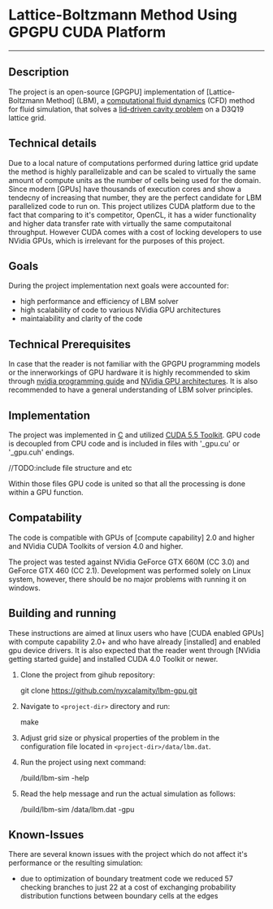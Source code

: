 Lattice-Boltzmann Method Using GPGPU CUDA Platform
==================================================
---------------------------------------------------------------------------------------------
Description
-----------
The project is an open-source [GPGPU] implementation of [Lattice-Boltzmann Method] (LBM), a [computational fluid dynamics] (CFD) method for fluid simulation, that solves a [lid-driven cavity problem] on a D3Q19 lattice grid.


Technical details
-----------------
Due to a local nature of computations performed during lattice grid update the method is highly parallelizable and can be scaled to virtually the same amount of compute units as the number of cells being used for the domain. Since modern [GPUs] have thousands of execution cores and show a tendecny of increasing that number, they are the perfect candidate for LBM parallelized code to run on. This project utilizes CUDA platform due to the fact that comparing to it's competitor, OpenCL, it has a wider functionality and higher data transfer rate with virtually the same computaitonal throughput. However CUDA comes with a cost of locking developers to use NVidia GPUs, which is irrelevant for the purposes of this project.


Goals
-----
During the project implementation next goals were accounted for:
- high performance and efficiency of LBM solver
- high scalability of code to various NVidia GPU architectures
- maintaiability and clarity of the code


Technical Prerequisites
-----------------------
In case that the reader is not familiar with the GPGPU programming models or the innerworkings of GPU hardware it is highly recommended to skim through [nvidia programming guide] and [NVidia GPU architectures]. It is also recommended to have a general understanding of LBM solver principles.


Implementation
--------------
The project was implemented in [C] and utilized [CUDA 5.5 Toolkit]. GPU code is decoupled from CPU code and is included in files with '_gpu.cu' or '_gpu.cuh' endings. 


//TODO:include file structure and etc


Within those files GPU code is united so that all the processing is done within a GPU function. 

Compatability
-------------
The code is compatible with GPUs of [compute capability] 2.0 and higher and NVidia CUDA Toolkits of version 4.0 and higher. 

The project was tested against NVidia GeForce GTX 660M (CC 3.0) and GeForce GTX 460 (CC 2.1). Development was performed solely on Linux system, however, there should be no major problems with running it on windows.


Building and running
--------------------
These instructions are aimed at linux users who have [CUDA enabled GPUs] with compute capability 2.0+ and who have already [installed] and enabled gpu device drivers. It is also expected that the reader went through [NVidia getting started guide] and installed CUDA 4.0 Toolkit or newer. 

1. Clone the project from gihub repository:

    git clone https://github.com/nyxcalamity/lbm-gpu.git <project-dir>


2. Navigate to `<project-dir>` directory and run:

    make

3. Adjust grid size or physical properties of the problem in the configuration file located in `<project-dir>/data/lbm.dat`.
4. Run the project using next command:

    <project-dir>/build/lbm-sim -help

5. Read the help message and run the actual simulation as follows:

    <project-dir>/build/lbm-sim <project-dir>/data/lbm.dat -gpu


Known-Issues
------------
There are several known issues with the project which do not affect it's performance or the resulting simulation:
- due to optimization of boundary treatment code we reduced 57 checking branches to just 22 at a cost of exchanging probability distribution functions between boundary cells at the edges


[computational fluid dynamics]:http://en.wikipedia.org/wiki/Computational_fluid_dynamics
[lid-driven cavity problem]:http://www.cfd-online.com/Wiki/Lid-driven_cavity_problem
[nvidia programming guide]:http://docs.nvidia.com/cuda/cuda-c-programming-guide/
[NVidia GPU architectures]:https://developer.nvidia.com/key-technologies
[C]:https://en.wikipedia.org/wiki/C_(programming_language)
[CUDA 5.5 Toolkit]:https://developer.nvidia.com/cuda-toolkit-55-archive
